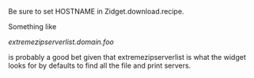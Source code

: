 Be sure to set HOSTNAME in Zidget.download.recipe.

Something like

*extremezipserverlist.domain.foo*

is probably a good bet given that extremezipserverlist is what the widget looks for by defaults to find all the file and print servers.
